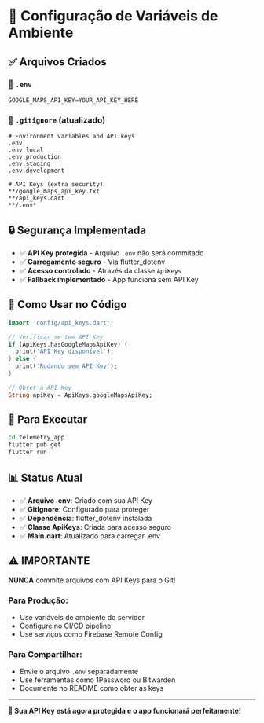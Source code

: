 # 🔐 Configuração de Variáveis de Ambiente

## ✅ Arquivos Criados

### 📄 `.env`

```env
GOOGLE_MAPS_API_KEY=YOUR_API_KEY_HERE
```

### 🚫 `.gitignore` (atualizado)

```
# Environment variables and API keys
.env
.env.local
.env.production
.env.staging
.env.development

# API Keys (extra security)
**/google_maps_api_key.txt
**/api_keys.dart
**/.env*
```

## 🔒 Segurança Implementada

- ✅ **API Key protegida** - Arquivo `.env` não será commitado
- ✅ **Carregamento seguro** - Via flutter_dotenv
- ✅ **Acesso controlado** - Através da classe `ApiKeys`
- ✅ **Fallback implementado** - App funciona sem API Key

## 📱 Como Usar no Código

```dart
import 'config/api_keys.dart';

// Verificar se tem API Key
if (ApiKeys.hasGoogleMapsApiKey) {
  print('API Key disponível');
} else {
  print('Rodando sem API Key');
}

// Obter a API Key
String apiKey = ApiKeys.googleMapsApiKey;
```

## 🚀 Para Executar

```bash
cd telemetry_app
flutter pub get
flutter run
```

## 📊 Status Atual

- ✅ **Arquivo .env**: Criado com sua API Key
- ✅ **GitIgnore**: Configurado para proteger
- ✅ **Dependência**: flutter_dotenv instalada
- ✅ **Classe ApiKeys**: Criada para acesso seguro
- ✅ **Main.dart**: Atualizado para carregar .env

## ⚠️ IMPORTANTE

**NUNCA** commite arquivos com API Keys para o Git!

### Para Produção:

- Use variáveis de ambiente do servidor
- Configure no CI/CD pipeline
- Use serviços como Firebase Remote Config

### Para Compartilhar:

- Envie o arquivo `.env` separadamente
- Use ferramentas como 1Password ou Bitwarden
- Documente no README como obter as keys

---

**🔐 Sua API Key está agora protegida e o app funcionará perfeitamente!**
